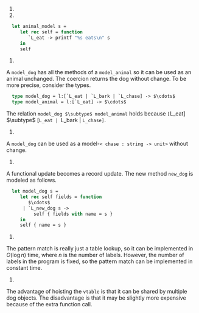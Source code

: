 1.
1. 
  
```ocaml
  let animal_model s =
     let rec self = function
        `L_eat -> printf "%s eats\n" s
     in
     self
```
  
1.
  
  A `model_dog` has all the methods of a `model_animal` so it can be used as an
  animal unchanged.  The coercion returns the dog without change.  To be more precise, consider the
  types.
  
```ocaml
  type model_dog = l:[`L_eat | `L_bark | `L_chase] -> $\cdots$
  type model_animal = l:[`L_eat] -> $\cdots$
```
  The relation `model_dog $\subtype$ model_animal` holds because
  `[`L_eat] $\subtype$ [`L_eat | `L_bark | `L_chase]`.
  
1. 
  
  A `model_dog` can be used as a model-`< chase : string -> unit>` without change.
  
1.
  
  A functional update becomes a record update.
  The new method `new_dog` is modeled as follows.
  
```ocaml
  let model_dog s =
     let rec self fields = function
        $\cdots$
      | `L_new_dog s ->
          self { fields with name = s }
     in
     self { name = s }
```
  
1.
  
  The pattern match is really just a table lookup, so it can be implemented in $O(\log n)$ time, where
  $n$ is the number of labels.  However, the number of labels in the program is fixed, so the pattern
  match can be implemented in constant time.
  
1.
  
  The advantage of hoisting the `vtable` is that it can be shared by multiple dog objects.
  The disadvantage is that it may be slightly more expensive because of the extra function call.

